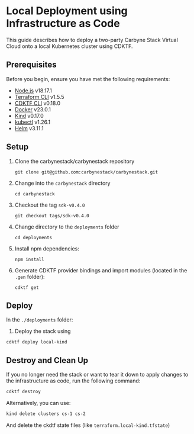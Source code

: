 # Local Deployment using Infrastructure as Code

This guide describes how to deploy a two-party Carbyne Stack Virtual Cloud
onto a local Kubernetes cluster using CDKTF.

## Prerequisites

Before you begin, ensure you have met the following requirements:

- [Node.js](https://nodejs.org/en/download) v18.17.1
- [Terraform CLI](https://developer.hashicorp.com/terraform/downloads) v1.5.5
- [CDKTF CLI](https://developer.hashicorp.com/terraform/tutorials/cdktf/cdktf-install)
  v0.18.0
- [Docker](https://docs.docker.com/engine/install/ubuntu/) v23.0.1
- [Kind](https://kind.sigs.k8s.io/) v0.17.0
- [kubectl](https://kubernetes.io/docs/tasks/tools/install-kubectl-linux/) v1.26.1
- [Helm](https://helm.sh/docs/intro/install/) v3.11.1

## Setup

1) Clone the carbynestack/carbynestack repository

    ```shell
    git clone git@github.com:carbynestack/carbynestack.git
    ```

1) Change into the `carbynestack` directory

    ```shell
    cd carbynestack
    ```

1) Checkout the tag `sdk-v0.4.0`

    ```shell
    git checkout tags/sdk-v0.4.0
    ```

1) Change directory to the `deployments` folder

    ```shell
    cd deployments
    ```

1) Install npm dependencies:

    ```shell
    npm install
    ```

1) Generate CDKTF provider bindings and import modules (located in the `.gen` folder):

    ```shell
    cdktf get
    ```

## Deploy

In the `./deployments` folder:

1) Deploy the stack using

```shell
cdktf deploy local-kind
```

## Destroy and Clean Up

If you no longer need the stack or want to tear it down to apply changes to the
infrastructure as code, run the following command:

```bash
cdktf destroy
```

Alternatively, you can use:

```bash
kind delete clusters cs-1 cs-2
```

And delete the ckdtf state files (like `terraform.local-kind.tfstate`)
